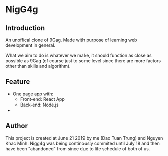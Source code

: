 # NigG4g

## Introduction
An unoffical clone of 9Gag. Made with purpose of learning web development in general.

What we aim to do is whatever we make, it should function as close as possible as 9Gag (of course just to some level since there are more factors other than skills and algorithm).

## Feature
- One page app with:
  - Front-end: React App
  - Back-end: Node.js
-

## Author
This project is created at June 21 2019 by me (Dao Tuan Trung) and Nguyen Khac Minh. Nigg4g was being continously commited until July 18 and then have been "abandoned" from since due to life schedule of both of us.
